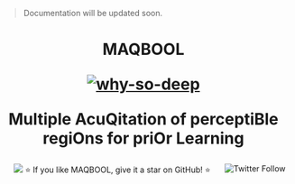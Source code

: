 
>Documentation will be updated soon.
<h1 align="center">
  <p align="center">MAQBOOL</p>
  <a href="https://usmanmaqbool.github.io/why-so-deep"><img src="https://usmanmaqbool.github.io/assets/images/maqbool/logo.jpg" alt="why-so-deep"></a>
  <p align="center">Multiple AcuQitation of perceptiBle regiOns for priOr Learning </p>

</h1>

<p align="center">
  <a href="https://twitter.com/MUsmanMBhutta"><img src="https://img.shields.io/twitter/follow/MUsmanMBhutta.svg?style=social" align="right" alt="Twitter Follow" /></a>
    <a href="#license"><img src="https://img.shields.io/github/license/sourcerer-io/hall-of-fame.svg?colorB=ff0000"></a>
  ⭐️ If you like MAQBOOL, give it a star on GitHub! ⭐️
</p>
